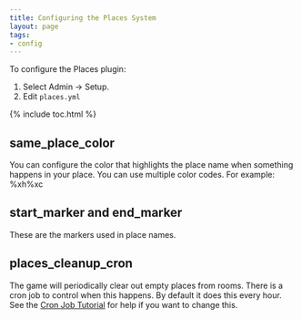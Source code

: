 ```yaml
---
title: Configuring the Places System
layout: page
tags:
- config
---
```


To configure the Places plugin:

1. Select Admin -> Setup.
2. Edit `places.yml`

{% include toc.html %}

## same_place_color

You can configure the color that highlights the place name when something happens in your place. You can use multiple color codes.  For example: %xh%xc

## start_marker and end_marker

These are the markers used in place names.

## places_cleanup_cron

The game will periodically clear out empty places from rooms.  There is a cron job to control when this happens.  By default it does this every hour.  See the [Cron Job Tutorial](http://www.aresmush.com/tutorials/code/cron.html) for help if you want to change this.